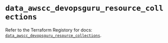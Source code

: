 # `data_awscc_devopsguru_resource_collections`

Refer to the Terraform Registory for docs: [`data_awscc_devopsguru_resource_collections`](https://registry.terraform.io/providers/hashicorp/awscc/0.70.0/docs/data-sources/devopsguru_resource_collections).
